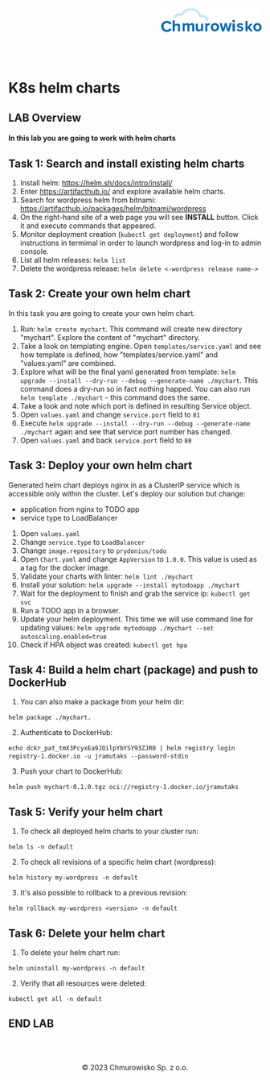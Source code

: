 <img src="../../../img/logo.png" alt="Chmurowisko logo" width="200" align="right">
<br><br>
<br><br>
<br><br>

# K8s helm charts

## LAB Overview

#### In this lab you are going to work with helm charts

## Task 1: Search and install existing helm charts

1. Install helm: 
   https://helm.sh/docs/intro/install/   
2. Enter https://artifacthub.io/ and explore available helm charts.
3. Search for wordpress helm from bitnami: https://artifacthub.io/packages/helm/bitnami/wordpress
4. On the right-hand site of a web page you will see **INSTALL** button. Click it and execute commands that appeared.
5. Monitor deployment creation (`kubectl get deployment`) and follow instructions in termimal in order to launch wordpress and log-in to admin console.
6. List all helm releases: `helm list`
7. Delete the wordpress release: `helm delete <-wordpress release name->`

## Task 2: Create your own helm chart
In this task you are going to create your own helm chart.
1. Run: `helm create mychart`. This command will create new directory "mychart". Explore the content of "mychart" directory.
2. Take a look on templating engine. Open `templates/service.yaml` and see how template is defined, how "templates/service.yaml" and "values.yaml" are combined.
3. Explore what will be the final yaml generated from template: `helm upgrade --install --dry-run --debug --generate-name ./mychart`. This command does a dry-run so in fact nothing happed. You can also run `helm template ./mychart` - this command does the same.
4. Take a look and note which port is defined in resulting Service object.
5. Open `values.yaml` and change `service.port` field to `81`
6. Execute `helm upgrade --install --dry-run --debug --generate-name ./mychart` again and see that service port number has changed.
7. Open `values.yaml` and  back `service.port` field to `80`

## Task 3: Deploy your own helm chart
Generated helm chart deploys nginx in as a ClusterIP service which is accessible only within the cluster. Let's deploy our solution but change:
- application from nginx to TODO app
- service type to LoadBalancer

1. Open `values.yaml`
2. Change `service.type` to `LoadBalancer`
3. Change `image.repository` to `prydonius/todo`
4. Open `Chart.yaml` and change `AppVersion` to `1.0.0`. This value is used as a tag for the docker image.
5. Validate your charts with linter: `helm lint ./mychart`
6. Install your solution: `helm upgrade --install mytodoapp ./mychart`
7. Wait for the deployment to finish and grab the service ip: `kubectl get svc` 
8. Run a TODO app in a browser.
9. Update your helm deployment. This time we will use command line for updating values:
`helm upgrade mytodoapp ./mychart --set autoscaling.enabled=true`
10. Check if HPA object was created: `kubectl get hpa`

## Task 4: Build a helm chart (package) and push to DockerHub
1. You can also make a package from your helm dir: 
```
helm package ./mychart.
```

2. Authenticate to DockerHub:
```
echo dckr_pat_tmX3PcyxEa9JOilpYbYSY93ZJR0 | helm registry login registry-1.docker.io -u jramutaks --password-stdin
```

3. Push your chart to DockerHub:
```
helm push mychart-0.1.0.tgz oci://registry-1.docker.io/jramutaks
```

## Task 5: Verify your helm chart

1. To check all deployed helm charts to your cluster run:
```
helm ls -n default
```

2. To check all revisions of a specific helm chart (wordpress):
```
helm history my-wordpress -n default
```

3. It's also possible to rollback to a previous revision:

```
helm rollback my-wordpress <version> -n default
```

## Task 6: Delete your helm chart

1. To delete your helm chart run:
```
helm uninstall my-wordpress -n default
```

2. Verify that all resources were deleted:
```
kubectl get all -n default
```

## END LAB

<br><br>

<center><p>&copy; 2023 Chmurowisko Sp. z o.o.<p></center>
